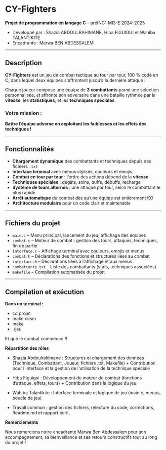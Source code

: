 # CY-Fighters

**Projet de programmation en langage C** – préING1 MI3-E 2024–2025
- Développé par : Shazia ABDOULRAHIMANE, Hiba FIGUIGUI et Wahiba TALANTIKITE
- Encadrante : Marwa BEN ABDESSALEM

---

## Description

**CY-Fighters** est un jeu de combat tactique au tour par tour, 100 % codé en C, dans lequel deux équipes s'affrontent jusqu’à la dernière attaque !

Chaque joueur compose une équipe de **3 combattants** parmi une sélection personnalisée, et affronte son adversaire dans une bataille rythmée par la **vitesse**, les **statistiques**, et les **techniques spéciales**.

### Votre mission :
**Battre l’équipe adverse en exploitant les faiblesses et les effets des techniques !**

---

## Fonctionnalités

- **Chargement dynamique** des combattants et techniques depuis des fichiers `.txt`
- **Interface terminal** avec menus stylisés, couleurs et emojis
- **Combat en tour par tour** : l’ordre des actions dépend de la **vitesse**
- **Techniques spéciales** : dégâts, soins, buffs, débuffs, recharge
- **Système de tours alternés** : une attaque par tour, selon le combattant le plus rapide
- **Arrêt automatique** du combat dès qu’une équipe est entièrement KO
- **Architecture modulaire** pour un code clair et maintenable

---

## Fichiers du projet

- `main.c` – Menu principal, lancement du jeu, affichage des équipes
- `combat.c` – Moteur de combat : gestion des tours, attaques, techniques, fin de partie
- `interface.c` – Affichage terminal avec couleurs, emojis et menus
- `combat.h` – Déclarations des fonctions et structures liées au combat
- `interface.h` – Déclarations liées à l’affichage et aux menus
- `combattants.txt` – Liste des combattants (stats, techniques associées)
- `makefile` – Compilation automatisée du projet

---

## Compilation et exécution

**Dans un terminal :**

- cd projet 
- make clean 
- make 
- ./jeu

Et que le combat commence !!



**Répartition des rôles**

- Shazia Abdoulrahimane : Structures et chargement des données (Technique, Combattant, Joueur, fichiers .txt, Makefile) + Contribution pour l'interface et la gestion de l'utilisation de la technique spéciale

- Hiba Figuigui : Développement du moteur de combat (fonctions d’attaque, effets, tours) + Contribution dans la logique du jeu 

- Wahiba Talantikite : Interface terminale et logique de jeu (main.c, menus, boucle de jeu)

- Travail commun : gestion des fichiers, relecture du code, corrections, Readme.md et rapport écrit.



**Remerciements**

Nous remercions notre encadrante Marwa Ben Abdessalem pour son accompagnement, sa bienveillance et ses retours constructifs tout au long du projet !

